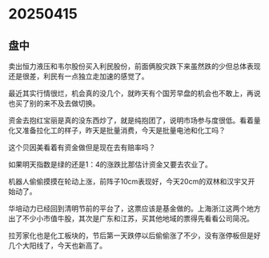 # 20250415

## 盘中

卖出恒力液压和韦尔股份买入利民股份，前面俩股灾跌下来虽然跌的少但总体表现还是很差，利民有一点独立走加速的感觉了。

最近其实行情很烂，机会真的没几个，就昨天有个国芳早盘的机会也不敢上，再说也买了别的来不及去做切换。

资金去抱红宝丽是真的没东西炒了，就是纯抱团了，说明市场参与度很低。看着量化又准备拉化工的样子，昨天是批量消费，今天是批量电池和化工吗？

这个贝因美看着有资金做但是现在去有赔率吗？

如果明天指数是绿的还是1：4的涨跌比那估计资金又要去农业了。

机器人偷偷摸摸在轮动上涨，前阵子10cm表现好，今天20cm的双林和汉宇又开始动了。

华培动力已经回到清明节前的平台了，这票应该是基金做的。上海浙江这两个地方出了不少小市值牛股，其次是广东和江苏，买其他地域的票得先看看公司简况。

拉芳家化也是化工板块的，节后第一天跌停以后偷偷涨了不少，没有涨停板但是好几个大阳线了，今天也新高了。
